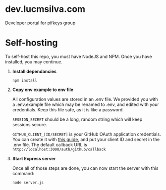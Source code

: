 # dev.lucmsilva.com
Developer portal for pifkeys group

# Self-hosting
To self-host this repo, you must have NodeJS and NPM. Once you have installed, you may continue.

1. **Install dependancies**

   ```
   npm install
   ```
2. **Copy env example to env file**

   All configuration values are stored in an .env file. We provided you with a .env.example file which may be renamed to .env, and edited with your credentials. Keep this file safe, as it is like a password.

   `SESSION_SECRET` should be a long, random string which will keep sessions secure.
   
   `GITHUB_CLIENT_[ID/SECRET]` is your GitHub OAuth application credentials. You can create it with [this guide](https://docs.github.com/en/apps/oauth-apps/building-oauth-apps/creating-an-oauth-app), and put your client ID and secret in the .env file. The default callback URL is `http://localhost:3000/auth/github/callback`

3. **Start Express server**

   Once all of those steps are done, you can now start the server with this command:

   ```
   node server.js
   ```

